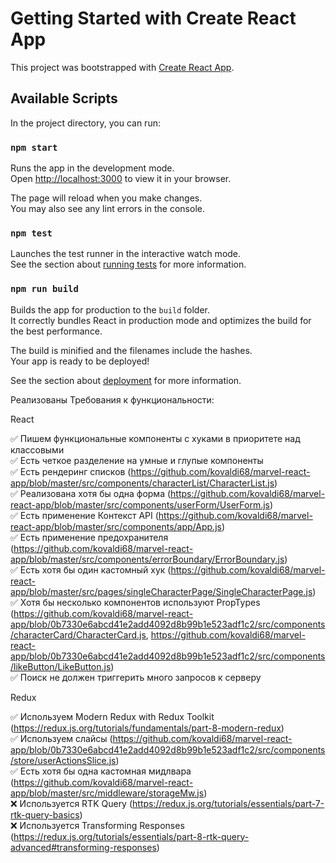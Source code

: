 # Getting Started with Create React App

This project was bootstrapped with [Create React App](https://github.com/facebook/create-react-app).

## Available Scripts

In the project directory, you can run:

### `npm start`

Runs the app in the development mode.\
Open [http://localhost:3000](http://localhost:3000) to view it in your browser.

The page will reload when you make changes.\
You may also see any lint errors in the console.

### `npm test`

Launches the test runner in the interactive watch mode.\
See the section about [running tests](https://facebook.github.io/create-react-app/docs/running-tests) for more information.

### `npm run build`

Builds the app for production to the `build` folder.\
It correctly bundles React in production mode and optimizes the build for the best performance.

The build is minified and the filenames include the hashes.\
Your app is ready to be deployed!

See the section about [deployment](https://facebook.github.io/create-react-app/docs/deployment) for more information.


Реализованы Требования к функциональности:  
  
React  
  
:white_check_mark: Пишем функциональные компоненты c хуками в приоритете над классовыми  
:white_check_mark: Есть четкое разделение на умные и глупые компоненты  
:white_check_mark: Есть рендеринг списков (https://github.com/kovaldi68/marvel-react-app/blob/master/src/components/characterList/CharacterList.js)  
:white_check_mark: Реализована хотя бы одна форма (https://github.com/kovaldi68/marvel-react-app/blob/master/src/components/userForm/UserForm.js)  
:white_check_mark: Есть применение Контекст API (https://github.com/kovaldi68/marvel-react-app/blob/master/src/components/app/App.js)  
:white_check_mark: Есть применение предохранителя (https://github.com/kovaldi68/marvel-react-app/blob/master/src/components/errorBoundary/ErrorBoundary.js)  
:white_check_mark: Есть хотя бы один кастомный хук (https://github.com/kovaldi68/marvel-react-app/blob/master/src/pages/singleCharacterPage/SingleCharacterPage.js)  
:white_check_mark: Хотя бы несколько компонентов используют PropTypes (https://github.com/kovaldi68/marvel-react-app/blob/0b7330e6abcd41e2add4092d8b99b1e523adf1c2/src/components/characterCard/CharacterCard.js, https://github.com/kovaldi68/marvel-react-app/blob/0b7330e6abcd41e2add4092d8b99b1e523adf1c2/src/components/likeButton/LikeButton.js)  
:white_check_mark: Поиск не должен триггерить много запросов к серверу  
  
Redux  
  
:white_check_mark: Используем Modern Redux with Redux Toolkit (https://redux.js.org/tutorials/fundamentals/part-8-modern-redux)  
:white_check_mark: Используем слайсы (https://github.com/kovaldi68/marvel-react-app/blob/0b7330e6abcd41e2add4092d8b99b1e523adf1c2/src/components/store/userActionsSlice.js)  
:white_check_mark: Есть хотя бы одна кастомная мидлвара (https://github.com/kovaldi68/marvel-react-app/blob/master/src/middleware/storageMw.js)  
:x: Используется RTK Query (https://redux.js.org/tutorials/essentials/part-7-rtk-query-basics)  
:x: Используется Transforming Responses (https://redux.js.org/tutorials/essentials/part-8-rtk-query-advanced#transforming-responses)  